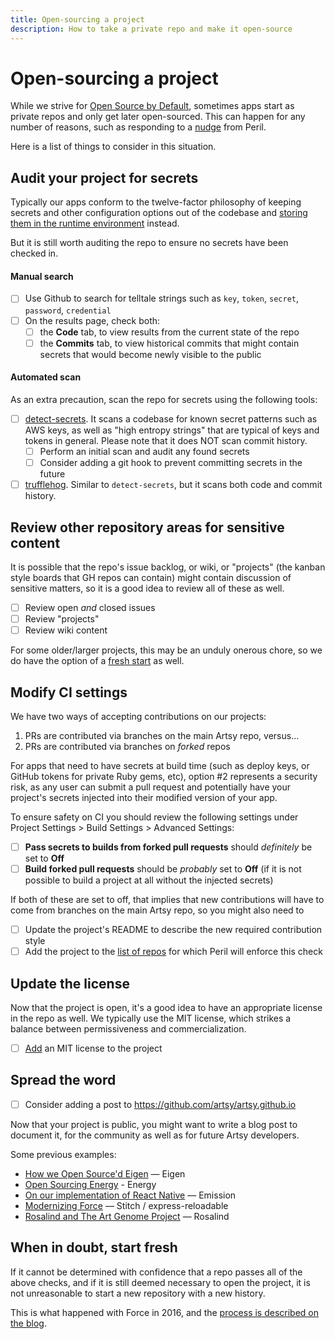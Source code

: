 ```yaml
---
title: Open-sourcing a project
description: How to take a private repo and make it open-source
---
```


# Open-sourcing a project

While we strive for [Open Source by Default](/culture/engineering-principles.md#open-source-by-default), sometimes
apps start as private repos and only get later open-sourced. This can happen for any number of reasons, such as
responding to a [nudge](https://github.com/artsy/peril-settings/blob/master/tasks/closedSourceRationaleCheck.ts)
from Peril.

Here is a list of things to consider in this situation.

## Audit your project for secrets

Typically our apps conform to the twelve-factor philosophy of keeping secrets and other configuration options out
of the codebase and [storing them in the runtime environment](https://12factor.net/config) instead.

But it is still worth auditing the repo to ensure no secrets have been checked in.

#### Manual search

- [ ] Use Github to search for telltale strings such as `key`, `token`, `secret`, `password`, `credential`
- [ ] On the results page, check both:
  - [ ] the **Code** tab, to view results from the current state of the repo
  - [ ] the **Commits** tab, to view historical commits that might contain secrets that would become newly visible
        to the public

#### Automated scan

As an extra precaution, scan the repo for secrets using the following tools:

- [ ] [detect-secrets](https://github.com/Yelp/detect-secrets). It scans a codebase for known secret patterns such as AWS keys, as well as "high entropy strings" that are typical of keys and tokens in general. Please note that it does NOT scan commit history.
  - [ ] Perform an initial scan and audit any found secrets
  - [ ] Consider adding a git hook to prevent committing secrets in the future

- [ ] [trufflehog](https://github.com/trufflesecurity/truffleHog). Similar to `detect-secrets`, but it scans both code and commit history.

## Review other repository areas for sensitive content

It is possible that the repo's issue backlog, or wiki, or "projects" (the kanban style boards that GH repos can
contain) might contain discussion of sensitive matters, so it is a good idea to review all of these as well.

- [ ] Review open _and_ closed issues
- [ ] Review "projects"
- [ ] Review wiki content

For some older/larger projects, this may be an unduly onerous chore, so we do have the option of a
[fresh start](#when-in-doubt-start-fresh) as well.

## Modify CI settings

We have two ways of accepting contributions on our projects:

1.  PRs are contributed via branches on the main Artsy repo, versus…
2.  PRs are contributed via branches on _forked_ repos

For apps that need to have secrets at build time (such as deploy keys, or GitHub tokens for private Ruby gems,
etc), option #2 represents a security risk, as any user can submit a pull request and potentially have your
project's secrets injected into their modified version of your app.

To ensure safety on CI you should review the following settings under Project Settings > Build Settings > Advanced
Settings:

- [ ] **Pass secrets to builds from forked pull requests** should _definitely_ be set to **Off**
- [ ] **Build forked pull requests** should be _probably_ set to **Off** (if it is not possible to build a project
      at all without the injected secrets)

If both of these are set to off, that implies that new contributions will have to come from branches on the main
Artsy repo, so you might also need to

- [ ] Update the project's README to describe the new required contribution style
- [ ] Add the project to the
      [list of repos](https://github.com/artsy/peril-settings/blob/master/org/ossPRsForbidForks.ts) for which Peril
      will enforce this check

## Update the license

Now that the project is open, it's a good idea to have an appropriate license in the repo as well. We typically use
the MIT license, which strikes a balance between permissiveness and commercialization.

- [ ] [Add](https://help.github.com/en/articles/adding-a-license-to-a-repository) an MIT license to the project

## Spread the word

- [ ] Consider adding a post to https://github.com/artsy/artsy.github.io

Now that your project is public, you might want to write a blog post to document it, for the community as well as
for future Artsy developers.

Some previous examples:

- [How we Open Source'd Eigen](https://artsy.github.io/blog/2015/04/28/how-we-open-sourced-eigen/) — Eigen
- [Open Sourcing Energy](https://artsy.github.io/blog/2015/08/06/open-sourcing-energy/) - Energy
- [On our implementation of React Native](https://artsy.github.io/blog/2016/08/24/On-Emission/) — Emission
- [Modernizing Force](https://artsy.github.io/blog/2017/09/05/Modernizing-Force/) — Stitch / express-reloadable
- [Rosalind and The Art Genome Project](https://artsy.github.io/blog/2019/05/09/rosalind/) — Rosalind

## When in doubt, start fresh

If it cannot be determined with confidence that a repo passes all of the above checks, and if it is still deemed
necessary to open the project, it is not unreasonable to start a new repository with a new history.

This is what happened with Force in 2016, and the
[process is described on the blog](https://artsy.github.io/blog/2016/09/06/Milestone-on-OSS-by-Default/).
